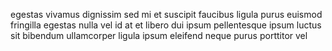egestas vivamus dignissim sed mi et suscipit faucibus ligula purus euismod
fringilla egestas nulla vel id at et libero dui ipsum pellentesque ipsum luctus
sit bibendum ullamcorper ligula ipsum eleifend neque purus porttitor vel